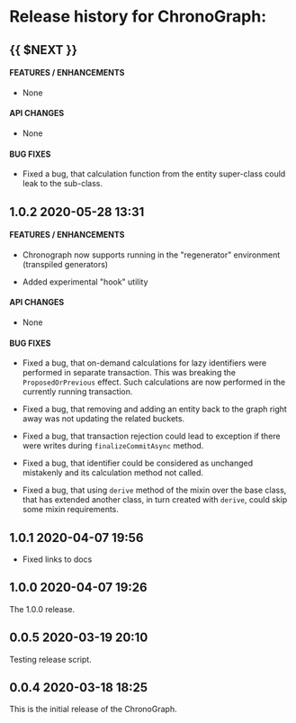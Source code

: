# Release history for ChronoGraph:

## {{ $NEXT }}

#### FEATURES / ENHANCEMENTS

- None

#### API CHANGES

- None

#### BUG FIXES

- Fixed a bug, that calculation function from the entity super-class could leak to the sub-class.

## 1.0.2        2020-05-28 13:31

#### FEATURES / ENHANCEMENTS

- Chronograph now supports running in the "regenerator" environment (transpiled generators)

- Added experimental "hook" utility

#### API CHANGES

- None

#### BUG FIXES

- Fixed a bug, that on-demand calculations for lazy identifiers were performed in separate
transaction. This was breaking the `ProposedOrPrevious` effect. Such calculations are now
performed in the currently running transaction.

- Fixed a bug, that removing and adding an entity back to the graph right away was not updating
the related buckets.

- Fixed a bug, that transaction rejection could lead to exception if there were writes during
`finalizeCommitAsync` method.

- Fixed a bug, that identifier could be considered as unchanged mistakenly and its calculation
method not called.

- Fixed a bug, that using `derive` method of the mixin over the base class, that has extended
another class, in turn created with `derive`, could skip some mixin requirements.


## 1.0.1        2020-04-07 19:56

- Fixed links to docs

## 1.0.0        2020-04-07 19:26

The 1.0.0 release.

## 0.0.5        2020-03-19 20:10

Testing release script.

## 0.0.4        2020-03-18 18:25

This is the initial release of the ChronoGraph.

